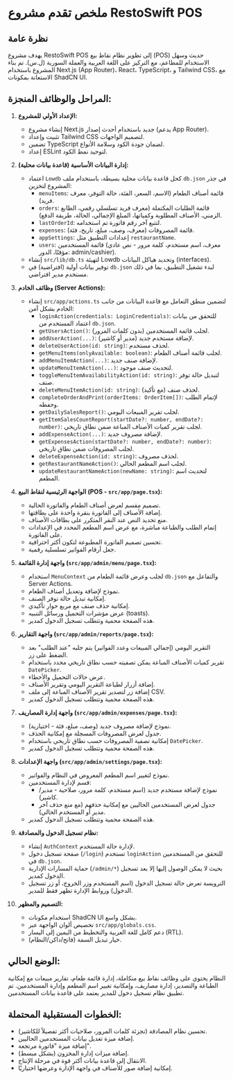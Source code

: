 

# ملخص تقدم مشروع RestoSwift POS

## نظرة عامة
يهدف مشروع RestoSwift POS إلى تطوير نظام نقاط بيع (POS) حديث وسهل الاستخدام للمطاعم، مع التركيز على اللغة العربية والعملة السورية (ل.س). تم بناء المشروع باستخدام Next.js (App Router)، React، TypeScript، و Tailwind CSS، مع الاستعانة بمكونات ShadCN UI.

## المراحل والوظائف المنجزة:

1.  **الإعداد الأولي للمشروع:**
    *   إنشاء مشروع Next.js جديد باستخدام أحدث إصدار (يدعم App Router).
    *   تثبيت وإعداد Tailwind CSS لتصميم الواجهات.
    *   تضمين TypeScript لضمان جودة الكود وسلامة الأنواع.
    *   إعداد ESLint لتوحيد نمط الكود.

2.  **إدارة البيانات الأساسية (قاعدة بيانات محلية):**
    *   اعتماد `Lowdb` كحل قاعدة بيانات محلية بسيطة، باستخدام ملف `db.json` في جذر المشروع لتخزين:
        *   `menuItems`: قائمة أصناف الطعام (الاسم، السعر، الفئة، حالة التوفر، معرف فريد).
        *   `orders`: قائمة الطلبات المكتملة (معرف فريد تسلسلي رقمي، الطابع الزمني، الأصناف المطلوبة وكمياتها، المبلغ الإجمالي، الحالة، طريقة الدفع).
        *   `lastOrderId`: لتتبع آخر رقم فاتورة تم استخدامه.
        *   `expenses`: قائمة المصروفات (معرف، وصف، مبلغ، تاريخ، فئة).
        *   `appSettings`: إعدادات التطبيق مثل `restaurantName`.
        *   `users`: قائمة المستخدمين (معرف، اسم مستخدم، كلمة مرور - نص عادي مؤقتًا، الدور: admin/cashier).
    *   إنشاء `src/lib/db.ts` لتهيئة Lowdb وتحديد هياكل البيانات (interfaces).
    *   توفير بيانات أولية (افتراضية) في `db.json` لبدء تشغيل التطبيق، بما في ذلك مستخدم مدير افتراضي.

3.  **وظائف الخادم (Server Actions):**
    *   إنشاء `src/app/actions.ts` لتضمين منطق التعامل مع قاعدة البيانات من جانب الخادم بشكل آمن:
        *   `loginAction(credentials: LoginCredentials)`: للتحقق من بيانات اعتماد المستخدم من `db.json`.
        *   `getUsersAction()`: لجلب قائمة المستخدمين (بدون كلمات المرور).
        *   `addUserAction(...)`: لإضافة مستخدم جديد (مدير أو كاشير).
        *   `deleteUserAction(id: string)`: لحذف مستخدم.
        *   `getMenuItems(onlyAvailable: boolean)`: لجلب قائمة أصناف الطعام.
        *   `addMenuItemAction(...)`: لإضافة صنف جديد.
        *   `updateMenuItemAction(...)`: لتحديث صنف موجود.
        *   `toggleMenuItemAvailabilityAction(id: string)`: لتبديل حالة توفر صنف.
        *   `deleteMenuItemAction(id: string)`: لحذف صنف (مع تأكيد).
        *   `completeOrderAndPrint(orderItems: OrderItem[])`: لإتمام الطلب وحفظه.
        *   `getDailySalesReport()`: لجلب تقرير المبيعات اليومي.
        *   `getItemSalesCountReport(startDate?: number, endDate?: number)`: لجلب تقرير كميات الأصناف المباعة ضمن نطاق تاريخي.
        *   `addExpenseAction(...)`: لإضافة مصروف جديد.
        *   `getExpensesAction(startDate?: number, endDate?: number)`: لجلب المصروفات ضمن نطاق تاريخي.
        *   `deleteExpenseAction(id: string)`: لحذف مصروف.
        *   `getRestaurantNameAction()`: لجلب اسم المطعم الحالي.
        *   `updateRestaurantNameAction(newName: string)`: لتحديث اسم المطعم.

4.  **الواجهة الرئيسية لنقاط البيع (POS - `src/app/page.tsx`):**
    *   تصميم مقسم لعرض أصناف الطعام والفاتورة الحالية.
    *   إضافة الأصناف إلى الفاتورة بنقرة واحدة على بطاقتها.
    *   منع تحديد النص عند النقر المتكرر على بطاقات الأصناف.
    *   إتمام الطلب والطباعة مباشرة، مع عرض اسم المطعم المحدد في الإعدادات على الفاتورة.
    *   تحسين تصميم الفاتورة المطبوعة لتكون أكثر احترافية.
    *   جعل أرقام الفواتير تسلسلية رقمية.

5.  **واجهة إدارة القائمة (`src/app/admin/menu/page.tsx`):**
    *   استخدام `MenuContext` لجلب وعرض قائمة الطعام من `db.json` والتفاعل مع Server Actions.
    *   نموذج لإضافة وتعديل أصناف الطعام.
    *   إمكانية تبديل حالة توفر الصنف.
    *   إمكانية حذف صنف مع مربع حوار تأكيدي.
    *   عرض مؤشرات التحميل ورسائل التنبيه (toasts).
    *   هذه الصفحة محمية وتتطلب تسجيل الدخول كمدير.

6.  **واجهة التقارير (`src/app/admin/reports/page.tsx`):**
    *   التقرير اليومي (إجمالي المبيعات وعدد الفواتير) يتم جلبه "عند الطلب" بعد الضغط على زر.
    *   تقرير كميات الأصناف المباعة يمكن تصفيته حسب نطاق تاريخي محدد باستخدام `DatePicker`.
    *   عرض حالات التحميل والأخطاء.
    *   إضافة أزرار لطباعة التقرير اليومي وتقرير الأصناف.
    *   إضافة زر لتصدير تقرير الأصناف المباعة إلى ملف CSV.
    *   هذه الصفحة محمية وتتطلب تسجيل الدخول كمدير.

7.  **واجهة إدارة المصاريف (`src/app/admin/expenses/page.tsx`):**
    *   نموذج لإضافة مصروف جديد (وصف، مبلغ، فئة - اختيارية).
    *   جدول لعرض المصروفات المسجلة مع إمكانية الحذف.
    *   إمكانية تصفية المصروفات حسب نطاق تاريخي باستخدام `DatePicker`.
    *   هذه الصفحة محمية وتتطلب تسجيل الدخول كمدير.

8.  **واجهة الإعدادات (`src/app/admin/settings/page.tsx`):**
    *   نموذج لتغيير اسم المطعم المعروض في النظام والفواتير.
    *   قسم لإدارة المستخدمين:
        *   نموذج لإضافة مستخدم جديد (اسم مستخدم، كلمة مرور، صلاحية - مدير/كاشير).
        *   جدول لعرض المستخدمين الحاليين مع إمكانية حذفهم (مع منع حذف آخر مدير أو المستخدم الحالي).
    *   هذه الصفحة محمية وتتطلب تسجيل الدخول كمدير.

9.  **نظام تسجيل الدخول والمصادقة:**
    *   إنشاء `AuthContext` لإدارة حالة المستخدم.
    *   صفحة تسجيل دخول (`/login`) تستخدم `loginAction` للتحقق من المستخدمين في `db.json`.
    *   حماية المسارات الإدارية (`/admin/*`) بحيث لا يمكن الوصول إليها إلا بعد تسجيل الدخول كمدير.
    *   الترويسة تعرض حالة تسجيل الدخول (اسم المستخدم وزر الخروج، أو زر تسجيل الدخول) وروابط الإدارة تظهر فقط للمدير.

10. **التصميم والمظهر:**
    *   استخدام مكونات ShadCN UI بشكل واسع.
    *   تخصيص ألوان الواجهة عبر `src/app/globals.css`.
    *   دعم كامل للغة العربية والتخطيط من اليمين إلى اليسار (RTL).
    *   خيار تبديل السمة (فاتح/داكن/النظام).

## الوضع الحالي:
النظام يحتوي على وظائف نقاط بيع متكاملة، إدارة قائمة طعام، تقارير مبيعات مع إمكانية الطباعة والتصدير، إدارة مصاريف، وإمكانية تغيير اسم المطعم وإدارة المستخدمين. تم تطبيق نظام تسجيل دخول للمدير يعتمد على قاعدة بيانات المستخدمين.

## الخطوات المستقبلية المحتملة:
*   تحسين نظام المصادقة (تجزئة كلمات المرور، صلاحيات أكثر تفصيلاً للكاشير).
*   إضافة ميزة تعديل بيانات المستخدمين الحاليين.
*   إضافة ميزة "فاتورة مرتجعة".
*   إضافة ميزات إدارة المخزون (بشكل مبسط).
*   الانتقال إلى قاعدة بيانات أكثر قوة في مرحلة الإنتاج.
*   إمكانية إضافة صور للأصناف في واجهة الإدارة وعرضها اختياريًا.


  